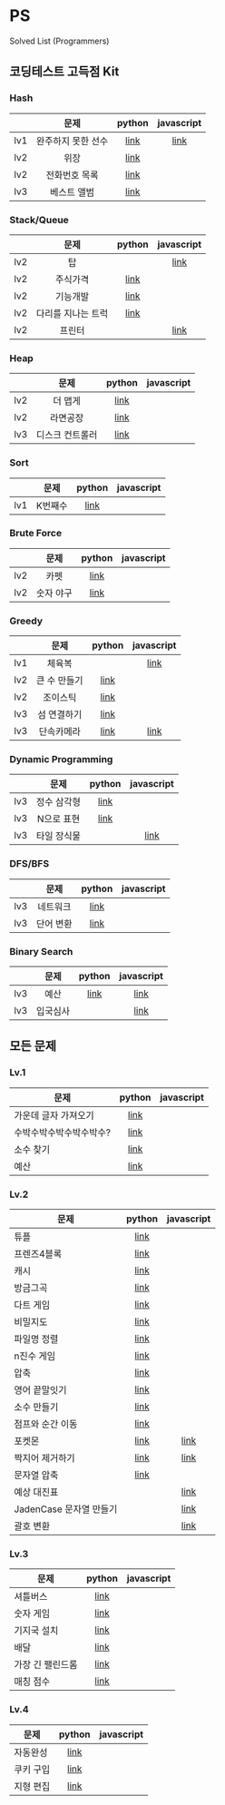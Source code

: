 # PS

Solved List (Programmers)

## 코딩테스트 고득점 Kit 
### Hash
|  | 문제 | python | javascript |
| --- | :---: | :---: | :---: |
| lv1 | 완주하지 못한 선수 | [link](Programmers/코딩테스트%20고득점%20Kit/Hash/완주하지%20못한%20선수(hash%20lv1).py) | [link](Programmers/코딩테스트%20고득점%20Kit/Hash/완주하지%20못한%20선수(hash%20lv1).js) |
| lv2 | 위장 | [link](Programmers/코딩테스트%20고득점%20Kit/Hash/위장(hash%20lv2).py) |  |
| lv2 | 전화번호 목록 | [link](Programmers/코딩테스트%20고득점%20Kit/Hash/전화번호%20목록(hash%20lv2).py) |  |
| lv3 | 베스트 앨범 | [link](Programmers/코딩테스트%20고득점%20Kit/Hash/베스트%20앨범(hash%20lv3).py) |  |

### Stack/Queue
|  | 문제 | python | javascript |
| --- | :---: | :---: | :---: |
| lv2 | 탑 |  | [link](Programmers/코딩테스트%20고득점%20Kit/Stack-Queue/탑(스택-큐%20lv2).js) |
| lv2 | 주식가격 | [link](Programmers/코딩테스트%20고득점%20Kit/Stack-Queue/주식가격(stack_queue%20lv2).py) |  |
| lv2 | 기능개발 | [link](Programmers/코딩테스트%20고득점%20Kit/Stack-Queue/기능개발(stack_queue%20lv2).py) |  |
| lv2 | 다리를 지나는 트럭 | [link](Programmers/코딩테스트%20고득점%20Kit/Stack-Queue/다리를%20지나는%20트럭(lv2).py) |  |
| lv2 | 프린터 |  | [link](Programmers/코딩테스트%20고득점%20Kit/Stack-Queue/프린터.js) |

### Heap
|  | 문제 | python | javascript |
| --- | :---: | :---: | :---: |
| lv2 | 더 맵게 | [link](Programmers/코딩테스트%20고득점%20Kit/Heap/더%20맵게(lv2).py) |  |
| lv2 | 라면공장 | [link](Programmers/코딩테스트%20고득점%20Kit/Heap/라면공장(lv2).py) |  |
| lv3 | 디스크 컨트롤러 | [link](Programmers/코딩테스트%20고득점%20Kit/Heap/디스크%20컨트롤러(lv3).py) |  |

### Sort
|  | 문제 | python | javascript |
| --- | :---: | :---: | :---: |
| lv1 | K번째수 | [link](Programmers/코딩테스트%20고득점%20Kit/Sort/K번째수(lv1).py) |  |

### Brute Force
|  | 문제 | python | javascript |
| --- | :---: | :---: | :---: |
| lv2 | 카펫 | [link](Programmers/코딩테스트%20고득점%20Kit/BF/카펫(BF%20lv2).py) |  |
| lv2 | 숫자 야구 | [link](Programmers/코딩테스트%20고득점%20Kit/BF/숫자%20야구(lv2).py) |  |

### Greedy
|  | 문제 | python | javascript |
| --- | :---: | :---: | :---: |
| lv1 | 체육복 |  | [link](Programmers/코딩테스트%20고득점%20Kit/Greedy/체육복.js) |
| lv2 | 큰 수 만들기 | [link](Programmers/코딩테스트%20고득점%20Kit/Greedy/큰%20수%20만들기(greedy%20lv2).py) |  |
| lv2 | 조이스틱 | [link](Programmers/코딩테스트%20고득점%20Kit/Greedy/조이스틱(greedy%20lv2).py) |  |
| lv3 | 섬 연결하기 | [link](Programmers/코딩테스트%20고득점%20Kit/Greedy/섬%20연결하기(greedy%20lv3).py) | |
| lv3 | 단속카메라 | [link](Programmers/코딩테스트%20고득점%20Kit/Greedy/단속카메라(greedy%20lv3).py) | [link](Programmers/코딩테스트%20고득점%20Kit/Greedy/단속카메라.js) |
### Dynamic Programming
|  | 문제 | python | javascript |
| --- | :---: | :---: | :---: |
| lv3 | 정수 삼각형 | [link](Programmers/코딩테스트%20고득점%20Kit/DP/정수%20삼각형(lv3).py) |  |
| lv3 | N으로 표현 | [link](Programmers/코딩테스트%20고득점%20Kit/DP/N으로%20표현(lv3).py) |  |
| lv3 | 타일 장식물 |  | [link](Programmers/코딩테스트%20고득점%20Kit/DP/타일%20장식물.js) |

### DFS/BFS
|  | 문제 | python | javascript |
| --- | :---: | :---: | :---: |
| lv3 | 네트워크 | [link](Programmers/코딩테스트%20고득점%20Kit/DFS-BFS/네트워크(lv3).py) |  |
| lv3 | 단어 변환 | [link](Programmers/코딩테스트%20고득점%20Kit/DFS-BFS/단어%20변환(lv3).py) |  |

### Binary Search
|  | 문제 | python | javascript |
| --- | :---: | :---: | :---: |
| lv3 | 예산 | [link](Programmers/코딩테스트%20고득점%20Kit/BinarySearch/예산.py) | [link](Programmers/코딩테스트%20고득점%20Kit/BinarySearch/예산.js) |
| lv3 | 입국심사 |  | [link](Programmers/코딩테스트%20고득점%20Kit/BinarySearch/입국심사.js) |
## 모든 문제
### Lv.1
| 문제 | python | javascript |
| --- | :---: | :---: |
| 가운데 글자 가져오기 | [link](Programmers/Lv1/가운데-글자-가져오기.py) |  |
| 수박수박수박수박수박수? | [link](Programmers/Lv1/수박수박수박수박수박수.py) |  |
| 소수 찾기 | [link](Programmers/Lv1/소수-찾기.py) |  |
| 예산 | [link](Programmers/Lv1/예산.py) |  |

### Lv.2
| 문제 | python | javascript |
| --- | :---: | :---: |
| 튜플 | [link](Programmers/Lv2/튜플.py) |  |
| 프렌즈4블록 | [link](Programmers/Lv2/프렌즈4블록.py) |  |
| 캐시 | [link](Programmers/Lv2/캐시.py) |  |
| 방금그곡 | [link](Programmers/Lv2/방금그곡.py) |  |
| 다트 게임 | [link](Programmers/Lv2/다트%20게임.py) |  |
| 비밀지도 | [link](Programmers/Lv2/비밀지도.py) |  |
| 파일명 정렬 | [link](Programmers/Lv2/파일명%20정렬.py) |  |
| n진수 게임 | [link](Programmers/Lv2/n진수%20게임.py) |  |
| 압축 | [link](Programmers/Lv2/압축.py) |  |
| 영어 끝말잇기 | [link](Programmers/Lv2/영어%20끝말잇기.py) |  |
| 소수 만들기 | [link](Programmers/Lv2/소수%20만들기.py) |  |
| 점프와 순간 이동 | [link](Programmers/Lv2/점프와%20순간%20이동.py) |  |
| 포켓몬 | [link](Programmers/Lv2/포켓몬.py) | [link](Programmers/Lv2/포켓몬.js) |
| 짝지어 제거하기 | [link](Programmers/Lv2/짝지어%20제거하기.py) | [link](Programmers/Lv2/짝지어%20제거하기.js) |
| 문자열 압축 | [link](Programmers/Lv2/문자열%20압축.py) |  |
| 예상 대진표 |  | [link](Programmers/Lv2/예상%20대진표.js) |
| JadenCase 문자열 만들기 |  | [link](Programmers/Lv2/JadenCase%20문자열%20만들기.js) |
| 괄호 변환 |  | [link](Programmers/Lv2/괄호%20변환.js) |
### Lv.3
| 문제 | python | javascript |
| --- | :---: | :---: |
| 셔틀버스 | [link](Programmers/Lv3/셔틀버스.py) |  |
| 숫자 게임 | [link](Programmers/Lv3/숫자%20게임.py) |  |
| 기지국 설치 | [link](Programmers/Lv3/기지국%20설치.py) |  |
| 배달 | [link](Programmers/Lv3/배달.py) |  |
| 가장 긴 팰린드롬 | [link](Programmers/Lv3/가장%20긴%20팰린드롬.py) |  |
| 매칭 점수 | [link](Programmers/Lv3/매칭%20점수.py) |  |

### Lv.4
| 문제 | python | javascript |
| --- | :---: | :---: |
| 자동완성 | [link](Programmers/Lv4/자동완성.py) |  |
| 쿠키 구입 | [link](Programmers/Lv4/쿠키%20구입.py) |  |
| 지형 편집 | [link](Programmers/Lv4/지형%20편집.py) |  |
